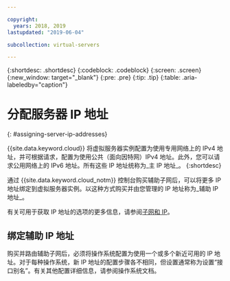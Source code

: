 ```yaml
---

copyright:
  years: 2018, 2019
lastupdated: "2019-06-04"

subcollection: virtual-servers

---
```


{:shortdesc: .shortdesc}
{:codeblock: .codeblock}
{:screen: .screen}
{:new_window: target="_blank"}
{:pre: .pre}
{:tip: .tip}
{:table: .aria-labeledby="caption"}

# 分配服务器 IP 地址
{: #assigning-server-ip-addresses}

{{site.data.keyword.cloud}} 将虚拟服务器实例配置为使用专用网络上的 IPv4 地址，并可根据请求，配置为使用公共（面向因特网）IPv4 地址。此外，您可以请求公用网络上的 IPv6 地址。所有这些 IP 地址统称为_主 IP 地址_。
{:shortdesc}

通过 {{site.data.keyword.cloud_notm}} 控制台购买辅助子网后，可以将更多 IP 地址绑定到虚拟服务器实例。以这种方式购买并由您管理的 IP 地址称为_辅助 IP 地址_。

有关可用于获取 IP 地址的选项的更多信息，请参阅[子网和 IP](/docs/infrastructure/subnets?topic=subnets-about-subnets-and-ips)。

## 绑定辅助 IP 地址

购买并路由辅助子网后，必须将操作系统配置为使用一个或多个新近可用的 IP 地址。对于每种操作系统，新 IP 地址的配置步骤各不相同，但设置通常称为设置“接口别名”。有关其他配置详细信息，请参阅操作系统文档。
